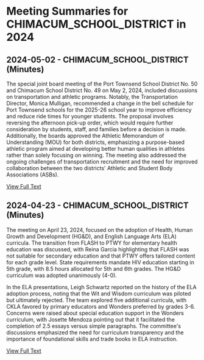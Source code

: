 # Meeting Summaries for CHIMACUM_SCHOOL_DISTRICT in 2024

## 2024-05-02 - CHIMACUM_SCHOOL_DISTRICT (Minutes)

The special joint board meeting of the Port Townsend School District No. 50 and Chimacum School District No. 49 on May 2, 2024, included discussions on transportation and athletic programs. Notably, the Transportation Director, Monica Mulligan, recommended a change in the bell schedule for Port Townsend schools for the 2025-26 school year to improve efficiency and reduce ride times for younger students. The proposal involves reversing the afternoon pick-up order, which would require further consideration by students, staff, and families before a decision is made. Additionally, the boards approved the Athletic Memorandum of Understanding (MOU) for both districts, emphasizing a purpose-based athletic program aimed at developing better human qualities in athletes rather than solely focusing on winning. The meeting also addressed the ongoing challenges of transportation recruitment and the need for improved collaboration between the two districts' Athletic and Student Body Associations (ASBs).

[View Full Text](https://raw.githubusercontent.com/VoronoiPerspectives/WashingtonStateSchoolBoardExplorer/refs/heads/main/data/countries/usa/states/wa/counties/jefferson/school_boards/chimacum_school_district/2024/2024-05-02-minutes.txt)

## 2024-04-23 - CHIMACUM_SCHOOL_DISTRICT (Minutes)

The meeting on April 23, 2024, focused on the adoption of Health, Human Growth and Development (HG&D), and English Language Arts (ELA) curricula. The transition from FLASH to PTWY for elementary health education was discussed, with Reina Garcia highlighting that FLASH was not suitable for secondary education and that PTWY offers tailored content for each grade level. State requirements mandate HIV education starting in 5th grade, with 8.5 hours allocated for 5th and 6th grades. The HG&D curriculum was adopted unanimously (4-0). 

In the ELA presentations, Leigh Schwartz reported on the history of the ELA adoption process, noting that the Wit and Wisdom curriculum was piloted but ultimately rejected. The team explored five additional curricula, with CKLA favored by primary educators and Wonders preferred by grades 3-6. Concerns were raised about special education support in the Wonders curriculum, with Josette Mendoza pointing out that it facilitated the completion of 2.5 essays versus simple paragraphs. The committee's discussions emphasized the need for curriculum transparency and the importance of foundational skills and trade books in ELA instruction.

[View Full Text](https://raw.githubusercontent.com/VoronoiPerspectives/WashingtonStateSchoolBoardExplorer/refs/heads/main/data/countries/usa/states/wa/counties/jefferson/school_boards/chimacum_school_district/2024/2024-04-23-aprilimc-minutes.txt)

